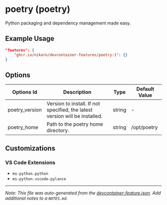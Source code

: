 
# poetry (poetry)

Python packaging and dependency management made easy.

## Example Usage

```json
"features": {
    "ghcr.io/nikaro/devcontainer-features/poetry:1": {}
}
```

## Options

| Options Id | Description | Type | Default Value |
|-----|-----|-----|-----|
| poetry_version | Version to install. If not specified, the latest version will be installed. | string | - |
| poetry_home | Path to the poetry home directory. | string | /opt/poetry |

## Customizations

### VS Code Extensions

- `ms-python.python`
- `ms-python.vscode-pylance`



---

_Note: This file was auto-generated from the [devcontainer-feature.json](https://github.com/nikaro/devcontainer-features/blob/main/src/poetry/devcontainer-feature.json).  Add additional notes to a `NOTES.md`._
